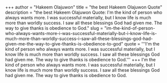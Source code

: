 +++
author = "Hakeem Olajuwon"
title = "the best Hakeem Olajuwon Quote"
description = "the best Hakeem Olajuwon Quote: I'm the kind of person who always wants more. I was successful materially, but I know life is much more than worldly success. I saw all these blessings God had given me. The way to give thanks is obedience to God."
slug = "im-the-kind-of-person-who-always-wants-more-i-was-successful-materially-but-i-know-life-is-much-more-than-worldly-success-i-saw-all-these-blessings-god-had-given-me-the-way-to-give-thanks-is-obedience-to-god"
quote = '''I'm the kind of person who always wants more. I was successful materially, but I know life is much more than worldly success. I saw all these blessings God had given me. The way to give thanks is obedience to God.'''
+++
I'm the kind of person who always wants more. I was successful materially, but I know life is much more than worldly success. I saw all these blessings God had given me. The way to give thanks is obedience to God.
